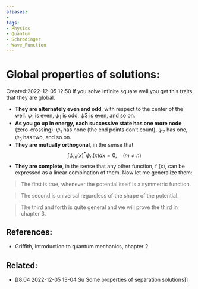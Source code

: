 ```yaml
---
aliases: 
- 
tags:
- Physics
- Quantum
- Schrodinger
- Wave_Function
---
```


# Global properties of solutions:
Created:2022-12-05 12:50
If you solve infinite square well you get this traits that they are global.

- **They are alternately even and odd**, with respect to the center of the well: $\psi_1$ is even, $\psi_1$ is odd, ψ3 is even, and so on.
- **As you go up in energy, each successive state has one more node** (zero-crossing): $\psi_1$ has none (the end points don’t count), $\psi_2$ has one, $\psi_3$ has two, and so on.
- **They are mutually orthogonal**, in the sense that
$$\int \psi_m(x)^* \psi_n(x) d x=0, \quad(m \neq n)$$
- **They are complete**, in the sense that any other function, f (x), can be expressed as a linear combination of them.
Now let me generalize them:
>The first is true, whenever the potential itself is a symmetric function.

>The second is universal regardless of the shape of the potential.

>The third and forth is quite general and we will prove the third in chapter 3.

## References:
- Griffith, Introduction to quantum mechanics, chapter 2
## Related:
- [[8.04 2022-12-05 13-04 Su Some properties of separation solutions]]